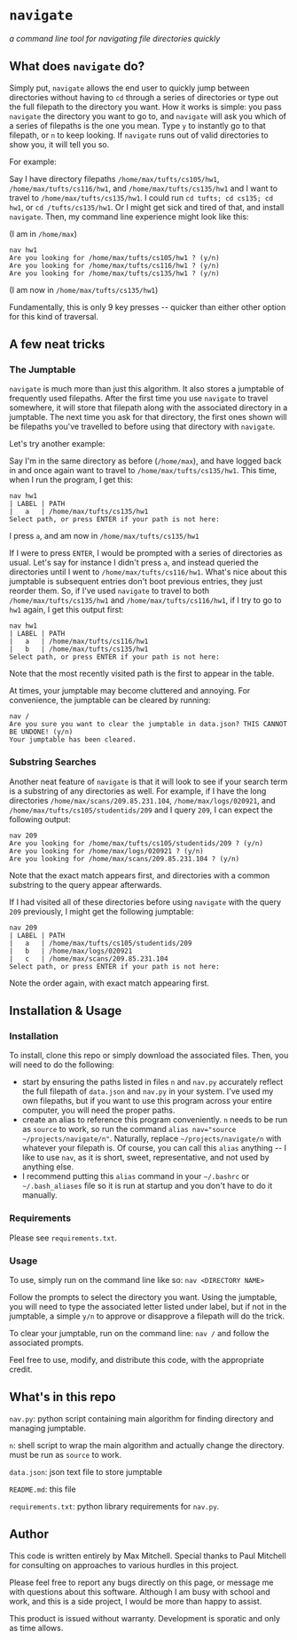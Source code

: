 # `navigate`
*a command line tool for navigating file directories quickly*

## What does `navigate` do?
Simply put, `navigate` allows the end user to quickly jump between directories without having to `cd` 
through a series of directories or type out the full filepath to the directory you want. How it works 
is simple: you pass `navigate` the directory you want to go to, and `navigate` will ask you which of a 
series of filepaths is the one you mean. Type `y` to instantly go to that filepath, or `n` to keep looking.
If `navigate` runs out of valid directories to show you, it will tell you so.

For example:

Say I have directory filepaths `/home/max/tufts/cs105/hw1`, `/home/max/tufts/cs116/hw1`, and `/home/max/tufts/cs135/hw1`
and I want to travel to `/home/max/tufts/cs135/hw1`. I could run `cd tufts; cd cs135; cd hw1`, or `cd /tufts/cs135/hw1`.
Or I might get sick and tired of that, and install `navigate`. Then, my command line experience might look like this:

(I am in `/home/max`)
 ```
nav hw1
Are you looking for /home/max/tufts/cs105/hw1 ? (y/n)  
Are you looking for /home/max/tufts/cs116/hw1 ? (y/n) 
Are you looking for /home/max/tufts/cs135/hw1 ? (y/n) 
```

(I am now in `/home/max/tufts/cs135/hw1`)

Fundamentally, this is only 9 key presses -- quicker than either other option for this kind of traversal.


## A few neat tricks
### The Jumptable
`navigate` is much more than just this algorithm. It also stores a jumptable of frequently used filepaths.
After the first time you use `navigate` to travel somewhere, it will store that filepath along with the associated
directory in a jumptable. The next time you ask for that directory, the first ones shown will be filepaths you've
travelled to before using that directory with `navigate`. 

Let's try another example:

Say I'm in the same directory as before (`/home/max`), and have logged back in and once again want to travel to `/home/max/tufts/cs135/hw1`.
This time, when I run the program, I get this:

```
nav hw1
| LABEL | PATH
|   a   | /home/max/tufts/cs135/hw1
Select path, or press ENTER if your path is not here:
```
I press `a`, and am now in `/home/max/tufts/cs135/hw1`

If I were to press `ENTER`, I would be prompted with a series of directories as usual. Let's say for instance I didn't press `a`, and instead
queried the directories until I went to `/home/max/tufts/cs116/hw1`. What's nice about this jumptable is subsequent entries don't boot previous
entries, they just reorder them. So, if I've used `navigate` to travel to both `/home/max/tufts/cs135/hw1` and `/home/max/tufts/cs116/hw1`, if 
I try to go to `hw1` again, I get this output first:

```
nav hw1
| LABEL | PATH
|   a   | /home/max/tufts/cs116/hw1
|   b   | /home/max/tufts/cs135/hw1
Select path, or press ENTER if your path is not here:
```
Note that the most recently visited path is the first to appear in the table.

At times, your jumptable may become cluttered and annoying. For convenience, the jumptable can be cleared by running:
```
nav /
Are you sure you want to clear the jumptable in data.json? THIS CANNOT BE UNDONE! (y/n) 
Your jumptable has been cleared.
```
### Substring Searches
Another neat feature of `navigate` is that it will look to see if your search term is a substring of any directories as well.
For example, if I have the long directories `/home/max/scans/209.85.231.104`, `/home/max/logs/020921`, and `/home/max/tufts/cs105/studentids/209` 
and I query `209`, I can expect the following output:

```
nav 209
Are you looking for /home/max/tufts/cs105/studentids/209 ? (y/n)
Are you looking for /home/max/logs/020921 ? (y/n)
Are you looking for /home/max/scans/209.85.231.104 ? (y/n)
```
Note that the exact match appears first, and directories with a common substring to the query appear afterwards.

If I had visited all of these directories before using `navigate` with the query `209` previously, I might get
the following jumptable:

```
nav 209
| LABEL | PATH
|   a   | /home/max/tufts/cs105/studentids/209
|   b   | /home/max/logs/020921
|   c   | /home/max/scans/209.85.231.104
Select path, or press ENTER if your path is not here:
```
Note the order again, with exact match appearing first. 


## Installation & Usage
### Installation
To install, clone this repo or simply download the associated files. Then, you will need to do the following:
* start by ensuring the paths listed in files `n` and `nav.py` accurately reflect the full filepath of `data.json` and `nav.py` in your system. I've used my own filepaths, but if you want to use this program across your entire computer, you will need the proper paths.
* create an alias to reference this program conveniently. `n` needs to be run as `source` to work, so run the command `alias nav="source ~/projects/navigate/n"`. Naturally, replace `~/projects/navigate/n` with whatever your filepath is. Of course, you can call this `alias` anything -- I like to use `nav`, as it is short, sweet, representative, and not used by anything else. 
* I recommend putting this `alias` command in your `~/.bashrc` or `~/.bash_aliases` file so it is run at startup and you don't have to do it manually.

### Requirements
Please see `requirements.txt`.

### Usage
To use, simply run on the command line like so: `nav <DIRECTORY NAME>`

Follow the prompts to select the directory you want. Using the jumptable, you will need to type the associated 
letter listed under label, but if not in the jumptable, a simple `y/n` to approve or disapprove a filepath will
do the trick.

To clear your jumptable, run on the command line: `nav /` and follow the associated prompts.

Feel free to use, modify, and distribute this code, with the appropriate credit.

## What's in this repo
`nav.py`: python script containing main algorithm for finding directory and managing jumptable.

`n`: shell script to wrap the main algorithm and actually change the directory. must be run as `source` to work.

`data.json`: json text file to store jumptable

`README.md`: this file

`requirements.txt`: python library requirements for `nav.py`.

## Author
This code is written entirely by Max Mitchell. Special thanks to Paul Mitchell for consulting on approaches to various
hurdles in this project. 

Please feel free to report any bugs directly on this page, or message me with questions about this software. Although I am
busy with school and work, and this is a side project, I would be more than happy to assist. 

This product is issued without warranty. Development is sporatic and only as time allows. 
